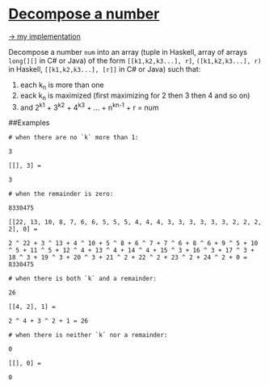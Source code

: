 # [Decompose a number](https://www.codewars.com/kata/55ec80d40d5de30631000025)
[-> my implementation](NbInSum.java)

Decompose a number `num` into an array (tuple in Haskell, array of arrays `long[][]` in C# or Java) of the form `[[k1,k2,k3...], r]`,  `([k1,k2,k3...], r)` in Haskell, `[[k1,k2,k3...], [r]]` in C# or Java) such that:

1. each k<sub>n</sub> is more than one
2. eack k<sub>n</sub> is maximized (first maximizing for 2 then 3 then 4 and so on)
3. and 2<sup>k1</sup> + 3<sup>k2</sup> + 4<sup>k3</sup> + ... + n<sup>kn-1</sup> + r = num


##Examples
```
# when there are no `k` more than 1:

3

[[], 3] =

3

# when the remainder is zero:

8330475

[[22, 13, 10, 8, 7, 6, 6, 5, 5, 5, 4, 4, 4, 3, 3, 3, 3, 3, 3, 2, 2, 2, 2], 0] =

2 ^ 22 + 3 ^ 13 + 4 ^ 10 + 5 ^ 8 + 6 ^ 7 + 7 ^ 6 + 8 ^ 6 + 9 ^ 5 + 10 ^ 5 + 11 ^ 5 + 12 ^ 4 + 13 ^ 4 + 14 ^ 4 + 15 ^ 3 + 16 ^ 3 + 17 ^ 3 + 18 ^ 3 + 19 ^ 3 + 20 ^ 3 + 21 ^ 2 + 22 ^ 2 + 23 ^ 2 + 24 ^ 2 + 0 = 8330475

# when there is both `k` and a remainder:

26

[[4, 2], 1] =

2 ^ 4 + 3 ^ 2 + 1 = 26

# when there is neither `k` nor a remainder:

0

[[], 0] =

0
```
